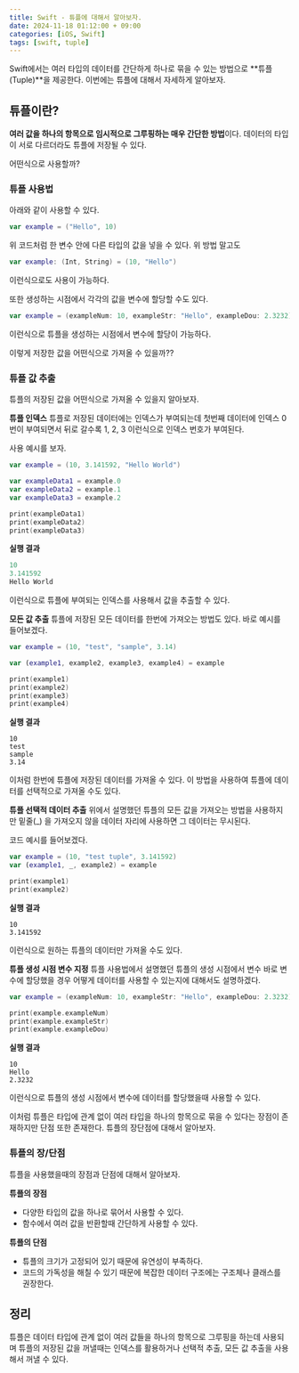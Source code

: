 ```yaml
---
title: Swift - 튜플에 대해서 알아보자.
date: 2024-11-18 01:12:00 + 09:00
categories: [iOS, Swift]
tags: [swift, tuple]
---
```


Swift에서는 여러 타입의 데이터를 간단하게 하나로 묶을 수 있는 방법으로 **튜플(Tuple)**을 제공한다.
이번에는 튜플에 대해서 자세하게 알아보자.

## **튜플이란?**
**여러 값을 하나의 항목으로 임시적으로 그루핑하는 매우 간단한 방법**이다.
데이터의 타입이 서로 다르더라도 튜플에 저장될 수 있다.

어떤식으로 사용할까?

### **튜플 사용법**

아래와 같이 사용할 수 있다.
```swift
var example = ("Hello", 10)
```
위 코드처럼 한 변수 안에 다른 타입의 값을 넣을 수 있다.
위 방법 말고도
```swift
var example: (Int, String) = (10, "Hello")
```
이런식으로도 사용이 가능하다.

또한 생성하는 시점에서 각각의 값을 변수에 할당할 수도 있다.
```swift
var example = (exampleNum: 10, exampleStr: "Hello", exampleDou: 2.3232)
```
이런식으로 튜플을 생성하는 시점에서 변수에 할당이 가능하다.

이렇게 저장한 값을 어떤식으로 가져올 수 있을까??

### **튜플 값 추출**
튜플의 저장된 값을 어떤식으로 가져올 수 있을지 알아보자.

**튜플 인덱스**
튜플로 저장된 데이터에는 인덱스가 부여되는데 첫번째 데이터에 인덱스 0번이 부여되면서 뒤로 갈수록 1, 2, 3 이런식으로 인덱스 번호가 부여된다.

사용 예시를 보자.
```swift
var example = (10, 3.141592, "Hello World")

var exampleData1 = example.0
var exampleData2 = example.1
var exampleData3 = example.2

print(exampleData1)
print(exampleData2)
print(exampleData3)
```

**실행 결과**
```swift
10
3.141592
Hello World
```

이런식으로 튜플에 부여되는 인덱스를 사용해서 값을 추출할 수 있다.

**모든 값 추출**
튜플에 저장된 모든 데이터를 한번에 가져오는 방법도 있다.
바로 예시를 들어보겠다.

```swift
var example = (10, "test", "sample", 3.14)

var (example1, example2, example3, example4) = example

print(example1)
print(example2)
print(example3)
print(example4)
```

**실행 결과**
```
10
test
sample
3.14
```

이처럼 한번에 튜플에 저장된 데이터를 가져올 수 있다.
이 방법을 사용하여 튜플에 데이터를 선택적으로 가져올 수도 있다.

**튜플 선택적 데이터 추출**
위에서 설명했던 튜플의 모든 값을 가져오는 방법을 사용하지만 밑줄(_) 을 가져오지 않을 데이터 자리에 사용하면 그 데이터는 무시된다.

코드 예시를 들어보겠다.
```swift
var example = (10, "test tuple", 3.141592)
var (example1, _, example2) = example

print(example1)
print(example2)
```

**실행 결과**
```
10
3.141592
```
이런식으로 원하는 튜플의 데이터만 가져올 수도 있다. <br>

**튜플 생성 시점 변수 지정**
튜플 사용법에서 설명했던 튜플의 생성 시점에서 변수 바로 변수에 할당했을 경우 어떻게 데이터를 사용할 수 있는지에 대해서도 설명하겠다.

```swift
var example = (exampleNum: 10, exampleStr: "Hello", exampleDou: 2.3232)

print(example.exampleNum)
print(example.exampleStr)
print(example.exampleDou)
```

**실행 결과**
```
10
Hello
2.3232
```
이런식으로 튜플의 생성 시점에서 변수에 데이터를 할당했을때 사용할 수 있다.

이처럼 튜플은 타입에 관계 없이 여러 타입을 하나의 항목으로 묶을 수 있다는 장점이 존재하지만 단점 또한 존재한다. 튜플의 장단점에 대해서 알아보자.

### **튜플의 장/단점**
튜플을 사용했을때의 장점과 단점에 대해서 알아보자.

**튜플의 장점**
- 다양한 타입의 값을 하나로 묶어서 사용할 수 있다.
- 함수에서 여러 값을 반환할때 간단하게 사용할 수 있다.

**튜플의 단점**
- 튜플의 크기가 고정되어 있기 때문에 유연성이 부족하다.
- 코드의 가독성을 해칠 수 있기 때문에 복잡한 데이터 구조에는 구조체나 클래스를 권장한다.

## **정리**
튜플은 데이터 타입에 관계 없이 여러 값들을 하나의 항목으로 그루핑을 하는데 사용되며 튜플의 저장된 값을 꺼낼때는 인덱스를 활용하거나 선택적 추출, 모든 값 추출을 사용해서 꺼낼 수 있다.